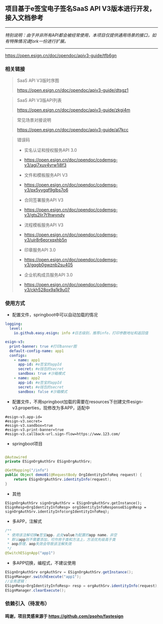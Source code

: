 ## 项目基于e签宝电子签名SaaS API V3版本进行开发，接入文档参考

***
_特别说明：由于并非所有API都会被经常使用，本项目仅提供通用场景的接口，如有特殊情况请fork一份进行扩展。_
***

https://open.esign.cn/doc/opendoc/apiv3-guide/tfb6gn

### 相关链接

> SaaS API V3版时序图
>
> https://open.esign.cn/doc/opendoc/apiv3-guide/dtsgz1

> SaaS API V3版API列表
>
> https://open.esign.cn/doc/opendoc/apiv3-guide/zkgi4m

> 常见场景对接说明
>
> https://open.esign.cn/doc/opendoc/apiv3-guide/al7kcc

> 错误码
>
>+ 实名认证和授权服务API 3.0
>- https://open.esign.cn/doc/opendoc/codemsg-v3/agi7xuv4yrw1i8f3
>+ 文件和模板服务API V3
>- https://open.esign.cn/doc/opendoc/codemsg-v3/px5yvgqf9glbs7o6
>+ 合同签署服务API V3
>- https://open.esign.cn/doc/opendoc/codemsg-v3/gts2lir7t1hwyndy
>+ 流程模板服务API V3
>- https://open.esign.cn/doc/opendoc/codemsg-v3/uir8r6eorxqxhb5n
>+ 印章服务API 3.0
>- https://open.esign.cn/doc/opendoc/codemsg-v3/gqgb0gwznb2su405
>+ 企业机构成员服务API 3.0
>- https://open.esign.cn/doc/opendoc/codemsg-v3/ckh528ox9a1k9u07

### 使用方式

- 配置文件，springboot中可以自动加载的情况

```yaml
logging:
  level:
    io.github.easy.esign: info #日志级别，推荐info，打印参数地址和返回值

esign-v3:
  print-banner: true #打印banner图
  default-config-name: app1
  configs:
    - name: app1
      app-id: #e签宝的appId
      secret: #e钱包的secret
      sandbox: true #沙箱模式
    - name: app2
      app-id: #e签宝的appId
      secret: #e钱包的secret
      sandbox: false #沙箱模式
```

- 配置文件，不用springboot加载的需要在resources下创建文件esign-v3.properties，现修改为多APP，适配中

```properties
#esign-v3.app-id=
#esign-v3.secret=
#esign-v3.sandbox=true
#esign-v3.print-banner=true
#esign-v3.callback-url.sign-flow=https://www.123.com/
```

- springboot项目

```java

@Autowired
private ESignOrgAuthSrv ESignOrgAuthSrv;

@GetMapping("/info")
public Object demo01(@RequestBody OrgIdentityInfoReq request) {
    return ESignOrgAuthSrv.identityInfo(request);
}
```

- 其他

```
ESignOrgAuthSrv signOrgAuthSrv = ESignOrgAuthSrv.getInstance();
ESignResp<OrgIdentityInfoResp> orgIdentityInfoResponseESignResp = signOrgAuthSrv.identityInfo(orgIdentityInfoReq);
```

- 多APP，注解式

```java
/**
 * 使用该注解切换e签宝app，此处value为配置的app name，非空
 * 默认app则不需要添加，可作用于类和方法上，方法优先级高于类
 * aop原理，aop失效会导致该注解失效
 */
@SwitchESignApp("app1")
```

- 多APP切换，编程式，不建议使用

```java
ESignOrgAuthSrv orgAuthSrv = ESignOrgAuthSrv.getInstance();
ESignManager.switchExecute("app1");
//业务逻辑：
ESignResp<OrgIdentityInfoResp> resp = orgAuthSrv.identityInfo(request);
ESignManager.clearExecute();
```

### 依赖引入（待发布）

>
>

#### 鸣谢，项目灵感来源于 https://github.com/psoho/fastesign